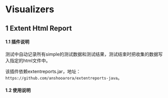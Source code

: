 # Visualizers
## 1 Extent Html Report
#### 1.1 插件说明
测试中自动记录所有simple的测试数据和测试结果，测试结束时把收集的数据写入指定的html文件中。

该插件依赖extentreports.jar，地址：`https://github.com/anshooarora/extentreports-java`。

#### 1.2 使用说明

